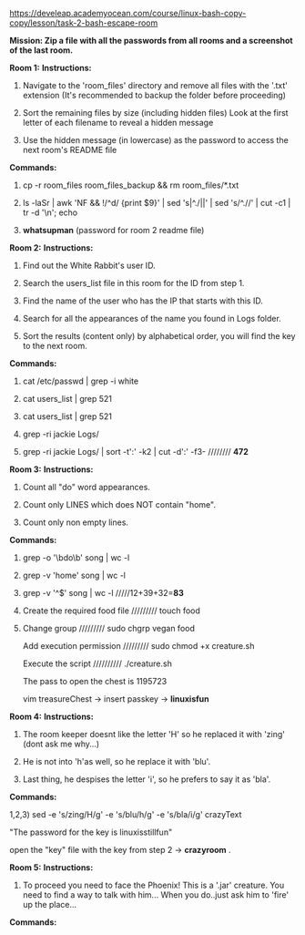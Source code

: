 https://develeap.academyocean.com/course/linux-bash-copy-copy/lesson/task-2-bash-escape-room

**Mission: Zip a file with all the passwords from all rooms and a screenshot of the last room.**



**Room 1:**
**Instructions:**
1) Navigate to the 'room_files' directory and remove all files with the '.txt' extension (It's recommended to backup the folder before proceeding)
   
2) Sort the remaining files by size (including hidden files) Look at the first letter of each filename to reveal a hidden message

3) Use the hidden message (in lowercase) as the password to access the next room's README file

**Commands:**

1) cp -r room_files room_files_backup && rm room_files/*.txt

2) ls -laSr | awk 'NF && !/^d/ {print $9}' | sed 's|^\./||' | sed 's/^\.//' | cut -c1 | tr -d '\n'; echo

3) **whatsupman** (password for room 2 readme file)

   

**Room 2:**
**Instructions:**

1) Find out the White Rabbit's user ID. 

2) Search the users_list file in this room for the ID from step 1.

3) Find the name of the user who has the IP that starts with this ID. 

4) Search for all the appearances of the name you found in Logs folder.

5) Sort the results (content only) by alphabetical order, you will find the key to the next room.

**Commands:**

1) cat /etc/passwd | grep -i white 

2) cat users_list | grep 521

3) cat users_list | grep 521

4) grep -ri jackie Logs/

5) grep -ri jackie Logs/ | sort -t':' -k2 | cut -d':' -f3-        //////// **472**



**Room 3:**
**Instructions:**

1) Count all "do" word appearances.
   
2) Count only LINES which does NOT contain "home".

3) Count only non empty lines.

**Commands:**

1) grep -o '\bdo\b' song | wc -l

2) grep -v 'home' song | wc -l

3) grep -v '^$' song | wc -l            /////12+39+32=**83**

4) Create the required food file /////////   touch food
5) 
   Change group ///////// sudo chgrp vegan food
   
   Add execution permission ///////// sudo chmod +x creature.sh
   
   Execute the script ////////// ./creature.sh
   
   The pass to open the chest is 1195723
   
   vim treasureChest -> insert passkey -> **linuxisfun**


   
 **Room 4:**
**Instructions:**  

1)  The room keeper doesnt like the letter 'H' so he replaced it with 'zing' (dont ask me why...)

2) He is not into 'h'as well, so he replace it with 'blu'.

3) Last thing, he despises the letter 'i', so he prefers to say it as 'bla'.

**Commands:**   

1,2,3) sed -e 's/zing/H/g' -e 's/blu/h/g' -e 's/bla/i/g' crazyText

"The password for the key is linuxisstillfun"

open the "key" file with the key from step 2 -> **crazyroom** .



 **Room 5:**
**Instructions:**  

1) To proceed you need to face the Phoenix! This is a '.jar' creature.
You need to find a way to talk with him...
When you do..just ask him to 'fire' up the place...

**Commands:**   









